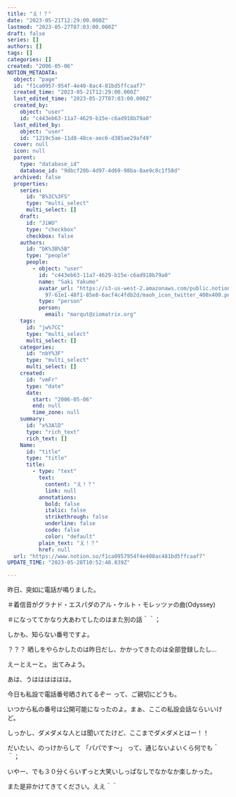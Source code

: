 ```yaml
---
title: "え！？"
date: "2023-05-21T12:29:00.000Z"
lastmod: "2023-05-27T07:03:00.000Z"
draft: false
series: []
authors: []
tags: []
categories: []
created: "2006-05-06"
NOTION_METADATA:
  object: "page"
  id: "f1ca0957-954f-4e40-8ac4-81bd5ffcaaf7"
  created_time: "2023-05-21T12:29:00.000Z"
  last_edited_time: "2023-05-27T07:03:00.000Z"
  created_by:
    object: "user"
    id: "c443eb63-11a7-4629-b15e-c6ad918b79a0"
  last_edited_by:
    object: "user"
    id: "1219c5ae-11d8-48ce-aec6-d385ae29af49"
  cover: null
  icon: null
  parent:
    type: "database_id"
    database_id: "9dbcf20b-4d97-4d69-98ba-8ae9c8c1f58d"
  archived: false
  properties:
    series:
      id: "B%3C%3FS"
      type: "multi_select"
      multi_select: []
    draft:
      id: "JiWU"
      type: "checkbox"
      checkbox: false
    authors:
      id: "bK%3B%5B"
      type: "people"
      people:
        - object: "user"
          id: "c443eb63-11a7-4629-b15e-c6ad918b79a0"
          name: "Saki Yakumo"
          avatar_url: "https://s3-us-west-2.amazonaws.com/public.notion-static.com/3ad1c4\
            97-61e1-48f1-85e8-6acf4c4fdb2d/maoh_icon_twitter_400x400.png"
          type: "person"
          person:
            email: "marqut@ziomatrix.org"
    tags:
      id: "jw%7CC"
      type: "multi_select"
      multi_select: []
    categories:
      id: "nbY%3F"
      type: "multi_select"
      multi_select: []
    created:
      id: "vmFr"
      type: "date"
      date:
        start: "2006-05-06"
        end: null
        time_zone: null
    summary:
      id: "x%3AlD"
      type: "rich_text"
      rich_text: []
    Name:
      id: "title"
      type: "title"
      title:
        - type: "text"
          text:
            content: "え！？"
            link: null
          annotations:
            bold: false
            italic: false
            strikethrough: false
            underline: false
            code: false
            color: "default"
          plain_text: "え！？"
          href: null
  url: "https://www.notion.so/f1ca0957954f4e408ac481bd5ffcaaf7"
UPDATE_TIME: "2023-05-28T10:52:48.839Z"

---
```

<link rel="stylesheet" href="https://cdn.jsdelivr.net/npm/katex@0.16.2/dist/katex.min.css" integrity="sha384-bYdxxUwYipFNohQlHt0bjN/LCpueqWz13HufFEV1SUatKs1cm4L6fFgCi1jT643X" crossorigin="anonymous">


昨日、突如に電話が鳴りました。


＃着信音がグラナド・エスパダのアル・ケルト・モレッツァの曲(Odyssey)


＃になっててかなり大あわてしたのはまた別の話＾＾；


しかも、知らない番号ですよ。


？？？ 晒しをやらかしたのは昨日だし、かかってきたのは全部登録したし…


えーとえーと。 出てみよう。


あは、うはははははは。


今日も私設で電話番号晒されてるぞー って、ご親切にどうも。


いつから私の番号は公開可能になったのよ。まぁ、ここの私設会話ならいいけど。


しっかし、ダメダメな人とは聞いてたけど、ここまでダメダメとはー！！


だいたい、のっけからして 「パパです～」 って、通じないよいくら何でも＾＾；


いやー、でも３０分くらいずっと大笑いしっぱなしでなかなか楽しかった。


また是非かけてきてください。ええ＾＾

